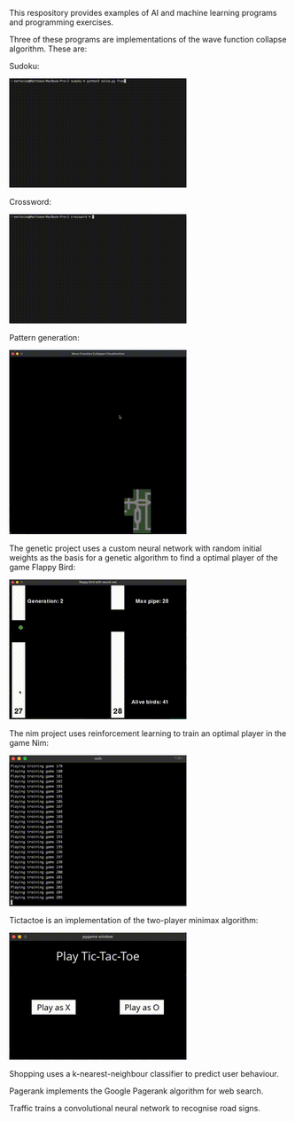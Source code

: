 This respository provides examples of AI and machine learning programs and programming exercises. 

Three of these programs are implementations of the wave function collapse algorithm. These are:

Sudoku: 

![Sudoku solver](https://github.com/dmosthenes/AI-programming-examples/blob/main/sudoku.gif?raw=true)

Crossword:

![Crossword creator](https://github.com/dmosthenes/AI-programming-examples/blob/main/crossword.gif?raw=true)

Pattern generation:

![Pattern creator](https://github.com/dmosthenes/AI-programming-examples/blob/main/pattern.gif?raw=true)

The genetic project uses a custom neural network with random initial weights as the basis for a genetic algorithm to find a optimal player of the game Flappy Bird:

![Flappy bird](https://github.com/dmosthenes/AI-programming-examples/blob/main/flappy.gif?raw=true)

The nim project uses reinforcement learning to train an optimal player in the game Nim:

![Nim](https://github.com/dmosthenes/AI-programming-examples/blob/main/nim.gif?raw=true)

Tictactoe is an implementation of the two-player minimax algorithm:

![TicTacToe](https://github.com/dmosthenes/AI-programming-examples/blob/main/tictactoe.gif?raw=true)

Shopping uses a k-nearest-neighbour classifier to predict user behaviour.

Pagerank implements the Google Pagerank algorithm for web search.

Traffic trains a convolutional neural network to recognise road signs.